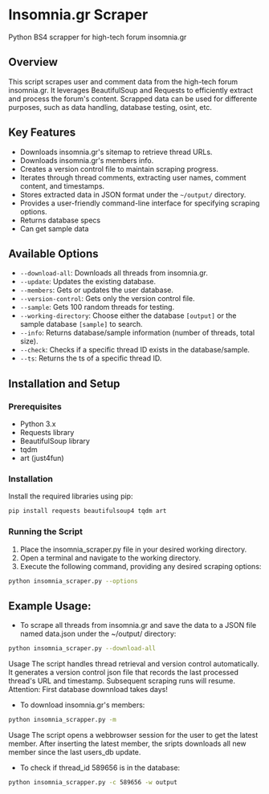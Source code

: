 # Insomnia.gr Scraper
Python BS4 scrapper for high-tech forum insomnia.gr

## Overview

This script scrapes user and comment data from the high-tech forum insomnia.gr. It leverages BeautifulSoup and Requests to efficiently extract and process the forum's content.
Scrapped data can be used for differente purposes, such as data handling, database testing, osint, etc.

## Key Features

* Downloads insomnia.gr's sitemap to retrieve thread URLs.
* Downloads insomnia.gr's members info.
* Creates a version control file to maintain scraping progress.
* Iterates through thread comments, extracting user names, comment content, and timestamps.
* Stores extracted data in JSON format under the `~/output/` directory.
* Provides a user-friendly command-line interface for specifying scraping options.
* Returns database specs
* Can get sample data

## Available Options

* `--download-all`: Downloads all threads from insomnia.gr.
* `--update`: Updates the existing database.
* `--members`: Gets or updates the user database.
* `--version-control`: Gets only the version control file.
* `--sample`: Gets 100 random threads for testing.
* `--working-directory`: Choose either the database `[output]` or the sample database `[sample]` to search.
* `--info`: Returns database/sample information (number of threads, total size).
* `--check`: Checks if a specific thread ID exists in the database/sample.
* `--ts`: Returns the ts of a specific thread ID.
  
## Installation and Setup

### Prerequisites

* Python 3.x
* Requests library
* BeautifulSoup library
* tqdm
* art (just4fun)

### Installation

Install the required libraries using pip:
   ```bash
   pip install requests beautifulsoup4 tqdm art
   ```


### Running the Script

1. Place the insomnia_scraper.py file in your desired working directory.
2. Open a terminal and navigate to the working directory.
3. Execute the following command, providing any desired scraping options:

```bash
python insomnia_scraper.py --options
```

## Example Usage:

* To scrape all threads from insomnia.gr and save the data to a JSON file named data.json under the ~/output/ directory:

```bash
python insomnia_scraper.py --download-all
```
Usage
The script handles thread retrieval and version control automatically. It generates a version control json file that records the last processed thread's URL and timestamp. Subsequent scraping runs will resume.
Attention: First database downnload takes days!


* To download insomnia.gr's members:
```bash
python insomnia_scrapper.py -m
```
Usage
The script opens a webbrowser session for the user to get the latest member. After inserting the latest member, the sripts downloads all new member since the last users_db update. 


* To check if thread_id 589656 is in the database:
```bash
python insomnia_scrapper.py -c 589656 -w output

```


